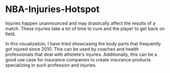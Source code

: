 # NBA-Injuries-Hotspot






Injuries happen unannounced and may drastically affect the results of a match. These injuries take a lot of time to cure and the player to get back on field.

In this visualization, I have tried showcasing the body parts that frequently got injured since 2010. This can be used by coaches and health professionals that deal with athelete's injuries. Additionally, this can be a good use case for insurance companies to create insurance products specializing in such profession and injuries.
